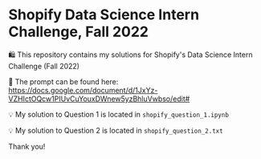 # Shopify Data Science Intern Challenge, Fall 2022

🛍️ This repository contains my solutions for Shopify's Data Science Intern Challenge (Fall 2022) 

📝 The prompt can be found here: https://docs.google.com/document/d/1JxYz-VZHIctOQcw1PIUvCuYouxDWnew5yzBhluVwbso/edit#

💡 My solution to Question 1 is located in ```shopify_question_1.ipynb```

💡 My solution to Question 2 is located in ```shopify_question_2.txt```

Thank you!
